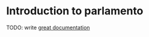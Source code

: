# Introduction to parlamento

TODO: write [great documentation](http://jacobian.org/writing/what-to-write/)
